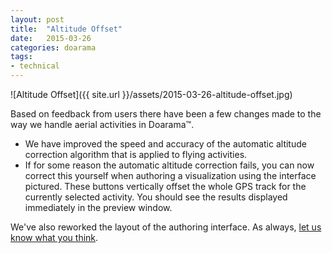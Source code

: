 ```yaml
---
layout: post
title:  "Altitude Offset"
date:   2015-03-26
categories: doarama
tags:
- technical
---
```


[]()
![Altitude Offset]({{ site.url }}/assets/2015-03-26-altitude-offset.jpg)

Based on feedback from users there have been a few changes made to the way we handle aerial activities in Doarama&trade;.

* We have improved the speed and accuracy of the automatic altitude correction algorithm that is applied to flying activities.
* If for some reason the automatic altitude correction fails, you can now correct this yourself when authoring a visualization using the interface pictured.
These buttons vertically offset the whole GPS track for the currently selected activity.  You should see the results displayed immediately in the preview window.

We've also reworked the layout of the authoring interface.  As always, [let us know what you think](mailto:support@doarama.com).